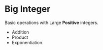 Big Integer
===========

Basic operations with Large **Positive** integers.

- Addition
- Product
- Exponentiation